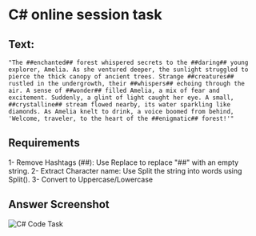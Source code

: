 # C# online session task

## Text:

```code
"The ##enchanted## forest whispered secrets to the ##daring## young explorer, Amelia. As she ventured deeper, the sunlight struggled to pierce the thick canopy of ancient trees. Strange ##creatures## rustled in the undergrowth, their ##whispers## echoing through the air. A sense of ##wonder## filled Amelia, a mix of fear and excitement. Suddenly, a glint of light caught her eye. A small, ##crystalline## stream flowed nearby, its water sparkling like diamonds. As Amelia knelt to drink, a voice boomed from behind, 'Welcome, traveler, to the heart of the ##enigmatic## forest!'"

```

## Requirements

1- Remove Hashtags (##): Use Replace to replace "##" with an empty string.
2- Extract Character name: Use Split the string into words using Split().
3- Convert to Uppercase/Lowercase

## Answer Screenshot

![C# Code Task](screenshots/c#_code_task.png)
